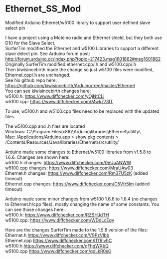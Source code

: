 # Ethernet_SS_Mod
Modified Arduino Ethernet/w5100 library to support user defined slave select pin

I have a project using a Moteino radio and Ethernet shield, but they both use D10 for the Slave Select.  
SurferTim modified the Ethernet and w5100 Libraries to support a different slave delect pin.
See Arduino forum post: http://forum.arduino.cc/index.php?topic=217423.msg1601862#msg1601862
Originally SurferTim modified ethernet.cpp/.h and w5100.cpp/.h  
Then kiwisincebirth made the change so just w5100 files were modified, Ethernet.cpp/.h are unchanged.  
See his github repo here: https://github.com/kiwisincebirth/Arduino/tree/master/Ethernet  
You can see kiwisincebirth changes here:  
w5100.h: https://www.diffchecker.com/yOjNtCLj  
w5100.cpp: https://www.diffchecker.com/Mwk773IT  

To use, w5100.h and w5100.cpp files need to be replaced with the updated files.  

The w5100.cpp and .h files are located  
Windows: C:\Program Files(x86)\Arduino\libraries\Ethernet\utility\  
Mac: /Applications/Arduino.app > show pkg contents > /Contents/Resources/Java/libraries/Ethernet/src/utility/  

Arduino made some changes to Ethernet/w5100 libraries from v1.5.8 to 1.6.6. Changes are shown here:  
w5100.h changes: https://www.diffchecker.com/0eUuANWW  
w5100.cpp changes: https://www.diffchecker.com/MraUAw03  
Ethernet.h changes: https://www.diffchecker.com/Rm37U5zK  (added timeout)  
Ethernet.cpp changes: https://www.diffchecker.com/C5Vfr5lm  (added timeout)

Arduino made some minor changes from w5100 1.6.6 to 1.8.4 (no changes to Ethernet.h/cpp files), mostly changing the name of some constants. You can see those changes here:  
w5100.h: https://www.diffchecker.com/RZSHJdTH  
w5100.cpp: https://www.diffchecker.com/WDdLcEgv  

Here are the changes SurferTim made to the 1.5.8 version of the files:  
Ethernet.h https://www.diffchecker.com/V9PzVlbb  
Ethernet.cpp https://www.diffchecker.com/lTf9IvhC  
w5100.h https://www.diffchecker.com/qFhgWXbQ  
w5100.cpp https://www.diffchecker.com/goLkR0sG  





